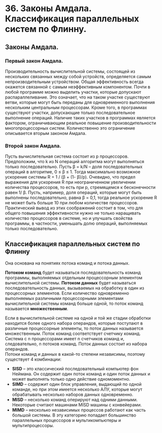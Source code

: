 # 36. Законы Амдала. Классификация параллельных систем по Флинну.

## Законы Амдала.

### Первый закон Амдала. 

Производительность вычислительной системы, состоящей из нескольких связанных между собой устройств, определяется самым непроизводительным устройством. Общая эффективность всегда окажется связанной с самым неэффективным компонентом.  Почти в любой программе можно выделить участки, которые допускают  распараллеливание. Это означает, что на таком участке существуют ветви,  которые могут быть переданы для одновременного выполнения нескольким  центральным процессорам. Кроме того, в программах существуют участки,  допускающие только последовательное выполнение операций. Наличие таких участков в программах является фактором, ограничивающим реальное повышение производительности многопроцессорных систем. Количественно это ограничение описывается вторым законом Амдала.

### Второй закон Амдала.

Пусть вычислительная система состоит из  p процессоров. Предположим, что  k  из  N  операций алгоритма могут выполняться только последовательно. Пусть β =  k/N  –  доля последовательных операций в алгоритме,  0 ≤  β  ≤ 1.  Тогда максимально возможное ускорение системы R = 1 / (β + (1- β)/p). Очевидно, что предел выражения для ускорения R при неограниченном увеличении количества процессоров, то есть при  p,  стремящемся к бесконечности равен  1/  β. Пусть, например, доля операций, которые могут быть выполнены последовательно, равна β = 0,1, тогда реальное ускорение R не может быть больше 10 при любом количестве процессоров. Практический вывод из этих соображений состоит в том, что для общего повышения эффективности нужно не только наращивать количество процессоров в системе, но и улучшать свойства программы, в частности, уменьшать долю операций, выполняемых только последовательно.

## Классификация параллельных систем по Флинну

Она основана на понятиях потока команд и потока данных.

**Потоком команд** будет называться последовательность команд программы, выполняемых отдельным процессорным элементом вычислительной системы. **Потоком данных** будет называться последовательность данных, вызываемых на обработку в один из процессорных элементов.  Если количество одновременно выполняемых различными процессорными элементами  вычислительной системы команд больше  одной, то поток команд называется  **множественным**.

Если в вычислительной системе на одной и той же стадии обработки находится более одного набора операндов, которые поступают в различные процессорные элементы, то поток данных называется множественным. Поток команд соответствует счетчику команд. Система с  n процессорами имеет n счетчиков команд и, следовательно, n потоков команд. Поток данных состоит из набора операндов.    
Потоки команд и данных в  какой-то степени независимы, поэтому существует 4 комбинации:

*  **SISD** – это классический последовательный компьютер фон Неймана.  Он содержит один поток команд и один поток данных и может  выполнять только одно действие одномоментно.
*  **SIMD**  –  содержит один блок управления, выдающий по одной  команде, но при этом имеется несколько АЛУ, которые могут  обрабатывать несколько наборов данных одновременно.
*  **MISD**  –  несколько команд оперируют над одними данными. Некоторые считают машинами MISD машины с конвейерами.
*  **MIMD**  –  несколько независимых процессов работают как часть  большой системы. В эту категорию попадает большинство  параллельных процессоров и мультикомпьютеры и мультипроцессоры.
